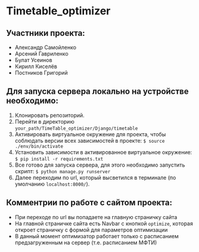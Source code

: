 # Timetable_optimizer
## Участники проекта:
- Александр Самойленко 
- Арсений Гавриленко
- Булат Усеинов
- Кирилл Киселёв
- Постников Григорий
## Для запуска сервера локально на устройстве необходимо:
1. Клонировать репозиторий.
2. Перейти в директорию ``` your_path/TimeTable_optimizer/Django/timetable ```
3. Активировать виртуальное окружение для проекта, чтобы соблюдать версии всех зависимостей в проекте:
``` $ source ./env/bin/activate ```
4. Установить зависимости в активированное виртуальное окружение:
``` $ pip install -r requirements.txt ```
5. Все готово для запуска сервера, для этого необходимо запустить скрипт:
``` $ python manage.py runserver ```
6. Далее переходим по url, который высветился в терминале (по умолчанию ``` localhost:8000/ ```).
## Комментрии по работе с сайтом проекта:
- При переходе по url вы попадаете на главную страничку сайта
- На главной страничке сайта есть Navbar с кнопкой ``` optimize ```, которая откроет страничку с формой для параметров оптимизации
- В данный момент оптимизатор работает только с расписанием предзагруженным на сервер (т.е. расписанием МФТИ)

